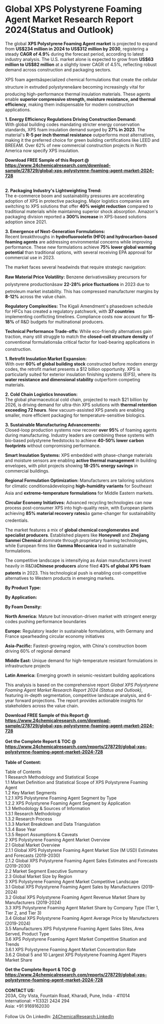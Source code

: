 <h1>Global XPS Polystyrene Foaming Agent Market Research Report 2024(Status and Outlook)</h1><p>The global <strong>XPS Polystyrene Foaming Agent market</strong> is projected to expand from <strong>US$234 million in 2024 to US$312 million by 2030</strong>, registering a steady <strong>CAGR of 4.9%</strong> during the forecast period, according to latest industry analysis. The U.S. market alone is expected to grow from <strong>US$63 million to US$82 million</strong> at a slightly lower CAGR of 4.5%, reflecting robust demand across construction and packaging sectors.</p><p>XPS foam agentsâspecialized chemical formulations that create the cellular structure in extruded polystyreneâare becoming increasingly vital for producing high-performance thermal insulation materials. These agents enable <strong>superior compressive strength, moisture resistance, and thermal efficiency</strong>, making them indispensable for modern construction applications.</p><p><strong>1. Energy Efficiency Regulations Driving Construction Demand:</strong><br>
With global building codes mandating stricter energy conservation standards, XPS foam insulation demand surged by <strong>27% in 2023</strong>. The material's <strong>R-5 per inch thermal resistance</strong> outperforms most alternatives, making it the preferred choice for green building certifications like LEED and BREEAM. Over 62% of new commercial construction projects in North America now specify XPS insulation.</p><div><b>Download FREE Sample of this Report @ 
            <a href="https://www.24chemicalresearch.com/download-sample/278729/global-xps-polystyrene-foaming-agent-market-2024-728">
            https://www.24chemicalresearch.com/download-sample/278729/global-xps-polystyrene-foaming-agent-market-2024-728</a></b></div><br><p><strong>2. Packaging Industry's Lightweighting Trend:</strong><br>
The e-commerce boom and sustainability pressures are accelerating adoption of XPS in protective packaging. Major logistics companies are switching to XPS solutions that offer <strong>40% weight reduction</strong> compared to traditional materials while maintaining superior shock absorption. Amazon's packaging division reported a <strong>300% increase</strong> in XPS-based solutions adoption since 2021.</p><p><strong>3. Emergence of Next-Generation Formulations:</strong><br>
Recent breakthroughs in <strong>hydrofluoroolefin (HFO) and hydrocarbon-based foaming agents</strong> are addressing environmental concerns while improving performance. These new formulations achieve <strong>75% lower global warming potential</strong> than traditional options, with several receiving EPA approval for commercial use in 2023.</p><p>The market faces several headwinds that require strategic navigation:</p><p><strong>Raw Material Price Volatility:</strong> Benzene derivativesâkey precursors for polystyrene productionâsaw <strong>22-28% price fluctuations</strong> in 2023 due to petroleum market instability. This has compressed manufacturer margins by <strong>8-12%</strong> across the value chain.</p><p><strong>Regulatory Complexities:</strong> The Kigali Amendment's phasedown schedule for HFCs has created a regulatory patchwork, with <strong>37 countries</strong> implementing conflicting timelines. Compliance costs now account for <strong>15-18%</strong> of R&amp;D budgets for multinational producers.</p><p><strong>Technical Performance Trade-offs:</strong> While eco-friendly alternatives gain traction, many still struggle to match the <strong>closed-cell structure density</strong> of conventional formulationsâa critical factor for load-bearing applications in construction.</p><p><strong>1. Retrofit Insulation Market Expansion:</strong><br>
With over <strong>60% of global building stock</strong> constructed before modern energy codes, the retrofit market presents a $12 billion opportunity. XPS is particularly suited for exterior insulation finishing systems (EIFS), where its <strong>water resistance and dimensional stability</strong> outperform competing materials.</p><p><strong>2. Cold Chain Logistics Innovation:</strong><br>
The global pharmaceutical cold chain, projected to reach $21 billion by 2026, is driving demand for ultra-thin XPS solutions with <strong>thermal retention exceeding 72 hours</strong>. New vacuum-assisted XPS panels are enabling smaller, more efficient packaging for temperature-sensitive biologics.</p><p><strong>3. Sustainable Manufacturing Advancements:</strong><br>
Closed-loop production systems now recover <strong>over 95%</strong> of foaming agents during manufacturing. Industry leaders are combining these systems with bio-based polystyrene feedstocks to achieve <strong>40-50% lower carbon footprints</strong> without compromising performance.</p><p><strong>Smart Insulation Systems:</strong> XPS embedded with phase-change materials and moisture sensors are enabling <strong>active thermal management</strong> in building envelopes, with pilot projects showing <strong>18-25% energy savings</strong> in commercial buildings.</p><p><strong>Regional Formulation Optimization:</strong> Manufacturers are tailoring solutions for climatic conditionsâdeveloping <strong>high-humidity variants</strong> for Southeast Asia and <strong>extreme-temperature formulations</strong> for Middle Eastern markets.</p><p><strong>Circular Economy Initiatives:</strong> Advanced recycling technologies can now process post-consumer XPS into high-quality resin, with European plants achieving <strong>85% material recovery rates</strong>âa game-changer for sustainability credentials.</p><p>The market features a mix of <strong>global chemical conglomerates and specialist producers</strong>. Established players like <strong>Honeywell</strong> and <strong>Zhejiang Sanmei Chemical</strong> dominate through proprietary foaming technologies, while European firms like <strong>Gamma Meccanica</strong> lead in sustainable formulations.</p><p>The competitive landscape is intensifying as Asian manufacturers invest heavily in R&amp;Dâ<strong>Chinese producers</strong> alone filed <strong>43% of global XPS foam patents</strong> in 2023. This technological push is enabling cost-competitive alternatives to Western products in emerging markets.</p><p><strong>By Product Type:</strong></p><p><strong>By Application:</strong></p><p><strong>By Foam Density:</strong></p><p><strong>North America:</strong> Mature but innovation-driven market with stringent energy codes pushing performance boundaries</p><p><strong>Europe:</strong> Regulatory leader in sustainable formulations, with Germany and France spearheading circular economy initiatives</p><p><strong>Asia-Pacific:</strong> Fastest-growing region, with China's construction boom driving 60% of regional demand</p><p><strong>Middle East:</strong> Unique demand for high-temperature resistant formulations in infrastructure projects</p><p><strong>Latin America:</strong> Emerging growth in seismic-resistant building applications</p><p>This analysis is based on the comprehensive report <em>Global XPS Polystyrene Foaming Agent Market Research Report 2024 (Status and Outlook)</em>, featuring in-depth segmentation, competitive landscape analysis, and 6-year forward projections. The report provides actionable insights for stakeholders across the value chain.</p><div><b>Download FREE Sample of this Report @ 
            <a href="https://www.24chemicalresearch.com/download-sample/278729/global-xps-polystyrene-foaming-agent-market-2024-728">
            https://www.24chemicalresearch.com/download-sample/278729/global-xps-polystyrene-foaming-agent-market-2024-728</a></b></div><br><div><b>Get the Complete Report & TOC @ 
            <a href="https://www.24chemicalresearch.com/reports/278729/global-xps-polystyrene-foaming-agent-market-2024-728">
            https://www.24chemicalresearch.com/reports/278729/global-xps-polystyrene-foaming-agent-market-2024-728</a></b></div><br>
            <b>Table of Content:</b><p>Table of Contents<br />
1 Research Methodology and Statistical Scope<br />
1.1 Market Definition and Statistical Scope of XPS Polystyrene Foaming Agent<br />
1.2 Key Market Segments<br />
1.2.1 XPS Polystyrene Foaming Agent Segment by Type<br />
1.2.2 XPS Polystyrene Foaming Agent Segment by Application<br />
1.3 Methodology & Sources of Information<br />
1.3.1 Research Methodology<br />
1.3.2 Research Process<br />
1.3.3 Market Breakdown and Data Triangulation<br />
1.3.4 Base Year<br />
1.3.5 Report Assumptions & Caveats<br />
2 XPS Polystyrene Foaming Agent Market Overview<br />
2.1 Global Market Overview<br />
2.1.1 Global XPS Polystyrene Foaming Agent Market Size (M USD) Estimates and Forecasts (2019-2030)<br />
2.1.2 Global XPS Polystyrene Foaming Agent Sales Estimates and Forecasts (2019-2030)<br />
2.2 Market Segment Executive Summary<br />
2.3 Global Market Size by Region<br />
3 XPS Polystyrene Foaming Agent Market Competitive Landscape<br />
3.1 Global XPS Polystyrene Foaming Agent Sales by Manufacturers (2019-2024)<br />
3.2 Global XPS Polystyrene Foaming Agent Revenue Market Share by Manufacturers (2019-2024)<br />
3.3 XPS Polystyrene Foaming Agent Market Share by Company Type (Tier 1, Tier 2, and Tier 3)<br />
3.4 Global XPS Polystyrene Foaming Agent Average Price by Manufacturers (2019-2024)<br />
3.5 Manufacturers XPS Polystyrene Foaming Agent Sales Sites, Area Served, Product Type<br />
3.6 XPS Polystyrene Foaming Agent Market Competitive Situation and Trends<br />
3.6.1 XPS Polystyrene Foaming Agent Market Concentration Rate<br />
3.6.2 Global 5 and 10 Largest XPS Polystyrene Foaming Agent Players Market Share </p><div><b>Get the Complete Report & TOC @ 
            <a href="https://www.24chemicalresearch.com/reports/278729/global-xps-polystyrene-foaming-agent-market-2024-728">
            https://www.24chemicalresearch.com/reports/278729/global-xps-polystyrene-foaming-agent-market-2024-728</a></b></div><br><b>CONTACT US:</b><br>
            203A, City Vista, Fountain Road, Kharadi, Pune, India - 411014<br>
            International: +1(332) 2424 294<br>
            Asia: +91 9169162030 <br><br>
            Follow Us On LinkedIn: <a href="https://www.linkedin.com/company/24chemicalresearch/">24ChemicalResearch LinkedIn</a>